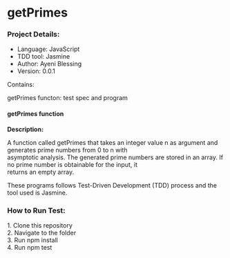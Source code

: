 # getPrimes

<h3>Project Details:</h3>
<ul>
  <li>Language: JavaScript</li>
  <li>TDD tool: Jasmine</li>
  <li>Author: Ayeni Blessing</li>
  <li>Version: 0.0.1</li>
</ul>

Contains:
<p>getPrimes functon: test spec and program</p>

<h4><b>getPrimes function</b></h4>

<p><b>Description:</b></p>

<p>A function called getPrimes that takes an integer value n as argument and generates prime numbers from 0 to n
with<br> asymptotic analysis. The generated prime numbers are stored in an array. If no prime number is obtainable for the input, 
it<br> returns an empty array.</p>

<p>These programs follows Test-Driven Development (TDD) process and the tool used is Jasmine.</p>

<h3>How to Run Test:</h3>
1. Clone this repository<br>
2. Navigate to the folder<br>
3. Run npm install<br>
4. Run npm test<br>
